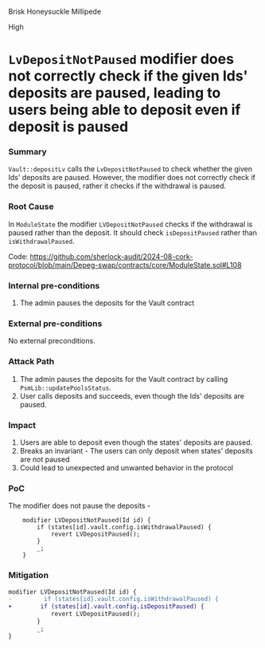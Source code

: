 Brisk Honeysuckle Millipede

High

# `LvDepositNotPaused` modifier does not correctly check if the given Ids' deposits are paused, leading to users being able to deposit even if deposit is paused

### Summary

`Vault::depositLv` calls the `LvDepositNotPaused` to check whether the given Ids' deposits are paused. However, the modifier does not correctly check if the deposit is paused, rather it checks if the withdrawal is paused.

### Root Cause

In `ModuleState` the modifier `LVDepositNotPaused` checks if the withdrawal is paused rather than the deposit.
It should check `isDepositPaused` rather than `isWithdrawalPaused`.

Code:
https://github.com/sherlock-audit/2024-08-cork-protocol/blob/main/Depeg-swap/contracts/core/ModuleState.sol#L108

### Internal pre-conditions

1. The admin pauses the deposits for the Vault contract

### External pre-conditions

No external preconditions.

### Attack Path

1. The admin pauses the deposits for the Vault contract by calling `PsmLib::updatePoolsStatus`.
2. User calls deposits and succeeds, even though the Ids' deposits are paused.

### Impact

1. Users are able to deposit even though the states' deposits are paused.
2. Breaks an invariant - The users can only deposit when states' deposits are not paused
3. Could lead to unexpected and unwanted behavior in the protocol

### PoC

The modifier does not pause the deposits -

```solidity
    modifier LVDepositNotPaused(Id id) {
        if (states[id].vault.config.isWithdrawalPaused) {
            revert LVDepositPaused();
        }
        _;
    }

```

### Mitigation

```diff
modifier LVDepositNotPaused(Id id) {
-         if (states[id].vault.config.isWithdrawalPaused) {
+        if (states[id].vault.config.isDepositPaused) {
            revert LVDepositPaused();
        }
        _;
}
```